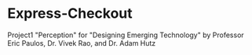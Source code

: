 # Express-Checkout
Project1 "Perception" for "Designing Emerging Technology" by Professor Eric Paulos, Dr. Vivek Rao, and Dr. Adam Hutz
